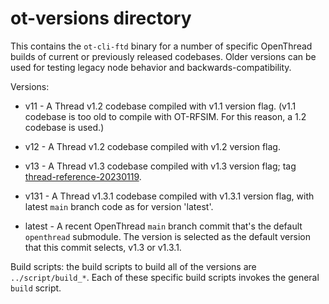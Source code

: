 # ot-versions directory

This contains the `ot-cli-ftd` binary for a number of specific OpenThread builds of current or previously released 
codebases. Older versions can be used for testing legacy node behavior and backwards-compatibility.

Versions:

* v11 - A Thread v1.2 codebase compiled with v1.1 version flag. (v1.1 codebase is too old to compile with OT-RFSIM.
  For this reason, a 1.2 codebase is used.)

* v12 - A Thread v1.2 codebase compiled with v1.2 version flag.

* v13 - A Thread v1.3 codebase compiled with v1.3 version flag; tag
  [thread-reference-20230119](https://github.com/openthread/openthread/tree/thread-reference-20230119).

* v131 - A Thread v1.3.1 codebase compiled with v1.3.1 version flag, with latest `main` branch code as for 
  version 'latest'.

* latest - A recent OpenThread `main` branch commit that's the default `openthread` submodule. The version is selected 
  as the default version that this commit selects, v1.3 or v1.3.1.

Build scripts: the build scripts to build all of the versions are `../script/build_*`. Each of these specific build 
scripts invokes the general `build` script.
